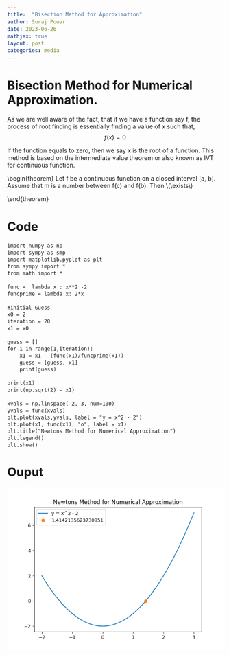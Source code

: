 ```yaml
---
title:  "Bisection Method for Approximation"
author: Suraj Powar
date: 2023-06-26
mathjax: true
layout: post
categories: media
---
```


# Bisection Method for Numerical Approximation.
As we are well aware of the fact, that if we have a function say f, the process of root finding is essentially finding a value of x such that, $$ f(x) = 0$$

If the function equals to zero, then we say x is the root of a function. This method is based on the intermediate value theorem or also known as IVT for continuous function. 

\begin{theorem}
Let f be a continuous function on a closed interval [a, b]. Assume that m is a number between f(c) and f(b). Then \\(\exists\\)



\end{theorem}


# Code
```python3
import numpy as np
import sympy as smp
import matplotlib.pyplot as plt
from sympy import *
from math import *

func =  lambda x : x**2 -2
funcprime = lambda x: 2*x 

#initial Guess
x0 = 2
iteration = 20
x1 = x0

guess = []
for i in range(1,iteration):
    x1 = x1 - (func(x1)/funcprime(x1))
    guess = [guess, x1]
    print(guess)

print(x1)
print(np.sqrt(2) - x1)

xvals = np.linspace(-2, 3, num=100)
yvals = func(xvals)
plt.plot(xvals,yvals, label = "y = x^2 - 2")
plt.plot(x1, func(x1), "o", label = x1)
plt.title("Newtons Method for Numerical Approximation")
plt.legend()
plt.show()
```

# Ouput

![](assets/Figure_1.png)
